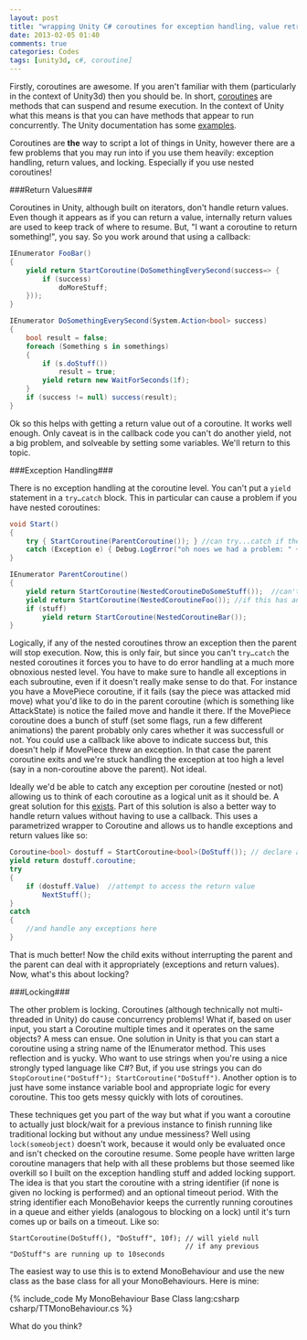 ```yaml
---
layout: post
title: "wrapping Unity C# coroutines for exception handling, value retrieval, and locking"
date: 2013-02-05 01:40
comments: true
categories: Codes 
tags: [unity3d, c#, coroutine]
---
```


Firstly, coroutines are awesome.  If you aren't familiar with them (particularly in the context of Unity3d) then you should be.  In short, [coroutines](http://en.wikipedia.org/wiki/Coroutine) are methods that can suspend and resume execution.  In the context of Unity what this means is that you can have methods that appear to run concurrently. The Unity documentation has some [examples](http://docs.unity3d.com/Documentation/ScriptReference/index.Coroutines_26_Yield.html).

Coroutines are **the** way to script a lot of things in Unity, however there are a few problems that you may run into if you use them heavily: exception handling, return values, and locking. Especially if you use nested coroutines!

<!--more-->

###Return Values###

Coroutines in Unity, although built on iterators, don't handle return values. Even though it appears as if you can return a value, internally return values are used to keep track of where to resume.  But, "I want a coroutine to return something!", you say.  So you work around that using a callback:
``` c#
IEnumerator FooBar()
{
	yield return StartCoroutine(DoSomethingEverySecond(success=> {
		if (success)
			doMoreStuff;
	}));
}

IEnumerator DoSomethingEverySecond(System.Action<bool> success)
{
	bool result = false;
	foreach (Something s in somethings)
	{
		if (s.doStuff())
			result = true;
		yield return new WaitForSeconds(1f);
	}
	if (success != null) success(result);
}
```
Ok so this helps with getting a return value out of a coroutine.  It works well enough. Only caveat is in the callback code you can't do another yield, not a big problem, and solveable by setting some variables. We'll return to this topic. 

###Exception Handling###

There is no exception handling at the coroutine level.  You can't put a ```yield``` statement in a ```try…catch``` block.  This in particular can cause a problem if you have nested coroutines:
``` c# 
void Start()
{
	try { StartCoroutine(ParentCoroutine()); } //can try...catch if there's no yielding
	catch (Exception e) { Debug.LogError("oh noes we had a problem: " + e.Message); }
}

IEnumerator ParentCoroutine()
{
	yield return StartCoroutine(NestedCoroutineDoSomeStuff());  //can't try...catch these
	yield return StartCoroutine(NestedCoroutineFoo()); //if this has an exception nothing below executes
	if (stuff)
		yield return StartCoroutine(NestedCoroutineBar());
}
```

Logically, if any of the nested coroutines throw an exception then the parent will stop execution.  Now, this is only fair, but since you can't ```try…catch``` the nested coroutines it forces you to have to do error handling at a much more obnoxious nested level.  You have to make sure to handle all exceptions in each subroutine, even if it doesn't really make sense to do that.  For instance you have a MovePiece coroutine,  if it fails (say the piece was attacked mid move) what you'd like to do in the parent coroutine (which is something like AttackState) is notice the failed move and handle it there.  If the MovePiece coroutine does a bunch of stuff (set some flags, run a few different animations) the parent probably only cares whether it was successfull or not.  You could use a callback like above to indicate success but, this doesn't help if MovePiece threw an exception.  In that case the parent coroutine exits and we're stuck handling the exception at too high a level (say in a non-coroutine above the parent). Not ideal.  

Ideally we'd be able to catch any exception per coroutine (nested or not) allowing us to think of each coroutine as a logical unit as it should be.  A great solution for this [exists](http://twistedoakstudios.com/blog/Post83_coroutines-more-than-you-want-to-know). Part of this solution is also a better way to handle return values without having to use a callback.  This uses a parametrized wrapper to Coroutine and allows us to handle exceptions and return values like so:
``` c#
Coroutine<bool> dostuff = StartCoroutine<bool>(DoStuff()); // declare a return value type
yield return dostuff.coroutine;
try
{ 
	if (dostuff.Value)  //attempt to access the return value
		NextStuff();
}
catch
{
	//and handle any exceptions here
}
``` 
 
That is much better!  Now the child exits without interrupting the parent and the parent can deal with it appropriately (exceptions and return values).  Now, what's this about locking?


###Locking###

The other problem is locking.  Coroutines (although technically not multi-threaded in Unity) do cause concurrency problems!  What if, based on user input, you start a Coroutine multiple times and it operates on the same objects?  A mess can ensue.  One solution in Unity is that you can start a coroutine using a string name of the IEnumerator method.  This uses reflection and is yucky.  Who want to use strings when you're using a nice strongly typed language like C#?  But, if you use strings you can do ```StopCoroutine("DoStuff"); StartCoroutine("DoStuff")```.  Another option is to just have some instance variable bool and appropriate logic for every coroutine.  This too gets messy quickly with lots of coroutines.

These techniques get you part of the way but what if you want a coroutine to actually just block/wait for a previous instance to finish running like traditional locking but without any undue messiness?  Well using ```lock(someobject)``` doesn't work, because it would only be evaluated once and isn't checked on the coroutine resume.  Some people have written large coroutine managers that help with all these problems but those seemed like overkill so I built on the exception handling stuff and added locking support. The idea is that you start the coroutine with a string identifier (if none is given no locking is performed) and an optional timeout period.  With the string identifier each MonoBehavior keeps the currently running coroutines in a queue and either yields (analogous to blocking on a lock) until it's turn comes up or bails on a timeout.  Like so:
```
StartCoroutine(DoStuff(), "DoStuff", 10f); // will yield null
                                           // if any previous "DoStuff"s are running up to 10seconds
```

The easiest way to use this is to extend MonoBehaviour and use the new class as the base class for all your MonoBehaviours.  Here is mine:

{% include_code My MonoBehaviour Base Class lang:csharp  csharp/TTMonoBehaviour.cs %}

What do you think?


